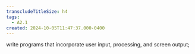 ```yaml
---
transcludeTitleSize: h4
tags:
  - A2.1
created: 2024-10-05T11:47:37.000-0400
---
```

write programs that incorporate user input, processing, and screen output;